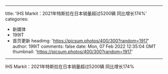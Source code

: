 
---
title: 'IHS Markit：2021年特斯拉在日本销量超过5200辆 同比增长174%'
categories: 
 - 新媒体
 - 199IT
 - 首页更新
headimg: 'https://picsum.photos/400/300?random=1917'
author: 199IT
comments: false
date: Mon, 07 Feb 2022 12:35:04 GMT
thumbnail: 'https://picsum.photos/400/300?random=1917'
---

<div>   
IHS Markit：2021年特斯拉在日本销量超过5200辆 同比增长174%  
</div>
            